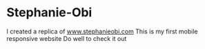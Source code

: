 # Stephanie-Obi
I created a replica of www.stephanieobi.com
This is my first mobile responsive website
Do well to check it out
